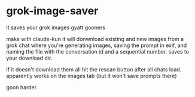 # grok-image-saver
it saves your grok images gyatt gooners


make with claude-kun
it will donwnload existing and new images from a grok chat where you're generating images, saving the prompt in exif, and naming the file with the conversation id and a sequential number.
saves to your download dir.

if it doesn't download them all hit the rescan button after all chats load.
apparently works on the images tab (but it won't save prompts there)

goon harder.
